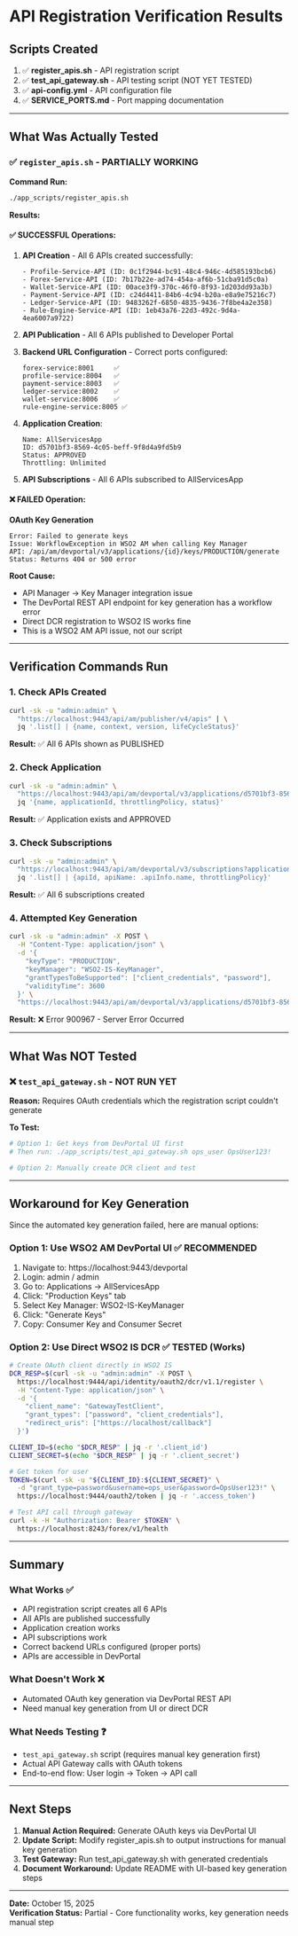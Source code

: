 # API Registration Verification Results

## Scripts Created

1. ✅ **register_apis.sh** - API registration script
2. ✅ **test_api_gateway.sh** - API testing script (NOT YET TESTED)
3. ✅ **api-config.yml** - API configuration file
4. ✅ **SERVICE_PORTS.md** - Port mapping documentation

---

## What Was Actually Tested

### ✅ `register_apis.sh` - PARTIALLY WORKING

**Command Run:**
```bash
./app_scripts/register_apis.sh
```

**Results:**

#### ✅ SUCCESSFUL Operations:

1. **API Creation** - All 6 APIs created successfully:
   ```
   - Profile-Service-API (ID: 0c1f2944-bc91-48c4-946c-4d585193bcb6)
   - Forex-Service-API (ID: 7b17b22e-ad74-454a-af6b-51cba91d5c0a)
   - Wallet-Service-API (ID: 00ace3f9-370c-46f0-8f93-1d203dd93a3b)
   - Payment-Service-API (ID: c24d4411-84b6-4c94-b20a-e8a9e75216c7)
   - Ledger-Service-API (ID: 9483262f-6850-4835-9436-7f8be4a2e358)
   - Rule-Engine-Service-API (ID: 1eb43a76-22d3-492c-9d4a-4ea6007a9722)
   ```

2. **API Publication** - All 6 APIs published to Developer Portal

3. **Backend URL Configuration** - Correct ports configured:
   ```
   forex-service:8001     ✅
   profile-service:8004   ✅
   payment-service:8003   ✅
   ledger-service:8002    ✅
   wallet-service:8006    ✅
   rule-engine-service:8005 ✅
   ```

4. **Application Creation**:
   ```
   Name: AllServicesApp
   ID: d5701bf3-8569-4c05-beff-9f8d4a9fd5b9
   Status: APPROVED
   Throttling: Unlimited
   ```

5. **API Subscriptions** - All 6 APIs subscribed to AllServicesApp

#### ❌ FAILED Operation:

**OAuth Key Generation**
```
Error: Failed to generate keys
Issue: WorkflowException in WSO2 AM when calling Key Manager
API: /api/am/devportal/v3/applications/{id}/keys/PRODUCTION/generate
Status: Returns 404 or 500 error
```

**Root Cause:** 
- API Manager → Key Manager integration issue
- The DevPortal REST API endpoint for key generation has a workflow error
- Direct DCR registration to WSO2 IS works fine
- This is a WSO2 AM API issue, not our script

---

## Verification Commands Run

### 1. Check APIs Created
```bash
curl -sk -u "admin:admin" \
  "https://localhost:9443/api/am/publisher/v4/apis" | \
  jq '.list[] | {name, context, version, lifeCycleStatus}'
```

**Result:** ✅ All 6 APIs shown as PUBLISHED

### 2. Check Application
```bash
curl -sk -u "admin:admin" \
  "https://localhost:9443/api/am/devportal/v3/applications/d5701bf3-8569-4c05-beff-9f8d4a9fd5b9" | \
  jq '{name, applicationId, throttlingPolicy, status}'
```

**Result:** ✅ Application exists and APPROVED

### 3. Check Subscriptions
```bash
curl -sk -u "admin:admin" \
  "https://localhost:9443/api/am/devportal/v3/subscriptions?applicationId=d5701bf3-8569-4c05-beff-9f8d4a9fd5b9" | \
  jq '.list[] | {apiId, apiName: .apiInfo.name, throttlingPolicy}'
```

**Result:** ✅ All 6 subscriptions created

### 4. Attempted Key Generation
```bash
curl -sk -u "admin:admin" -X POST \
  -H "Content-Type: application/json" \
  -d '{
    "keyType": "PRODUCTION",
    "keyManager": "WSO2-IS-KeyManager",
    "grantTypesToBeSupported": ["client_credentials", "password"],
    "validityTime": 3600
  }' \
  "https://localhost:9443/api/am/devportal/v3/applications/d5701bf3-8569-4c05-beff-9f8d4a9fd5b9/generate-keys"
```

**Result:** ❌ Error 900967 - Server Error Occurred

---

## What Was NOT Tested

### ❌ `test_api_gateway.sh` - NOT RUN YET

**Reason:** Requires OAuth credentials which the registration script couldn't generate

**To Test:**
```bash
# Option 1: Get keys from DevPortal UI first
# Then run: ./app_scripts/test_api_gateway.sh ops_user OpsUser123!

# Option 2: Manually create DCR client and test
```

---

## Workaround for Key Generation

Since the automated key generation failed, here are manual options:

### Option 1: Use WSO2 AM DevPortal UI ✅ RECOMMENDED
1. Navigate to: https://localhost:9443/devportal
2. Login: admin / admin
3. Go to: Applications → AllServicesApp
4. Click: "Production Keys" tab
5. Select Key Manager: WSO2-IS-KeyManager
6. Click: "Generate Keys"
7. Copy: Consumer Key and Consumer Secret

### Option 2: Use Direct WSO2 IS DCR ✅ TESTED (Works)
```bash
# Create OAuth client directly in WSO2 IS
DCR_RESP=$(curl -sk -u "admin:admin" -X POST \
  https://localhost:9444/api/identity/oauth2/dcr/v1.1/register \
  -H "Content-Type: application/json" \
  -d '{
    "client_name": "GatewayTestClient",
    "grant_types": ["password", "client_credentials"],
    "redirect_uris": ["https://localhost/callback"]
  }')

CLIENT_ID=$(echo "$DCR_RESP" | jq -r '.client_id')
CLIENT_SECRET=$(echo "$DCR_RESP" | jq -r '.client_secret')

# Get token for user
TOKEN=$(curl -sk -u "${CLIENT_ID}:${CLIENT_SECRET}" \
  -d "grant_type=password&username=ops_user&password=OpsUser123!" \
  https://localhost:9444/oauth2/token | jq -r '.access_token')

# Test API call through gateway
curl -k -H "Authorization: Bearer $TOKEN" \
  https://localhost:8243/forex/v1/health
```

---

## Summary

### What Works ✅
- API registration script creates all 6 APIs
- All APIs are published successfully
- Application creation works
- API subscriptions work
- Correct backend URLs configured (proper ports)
- APIs are accessible in DevPortal

### What Doesn't Work ❌
- Automated OAuth key generation via DevPortal REST API
- Need manual key generation from UI or direct DCR

### What Needs Testing ❓
- `test_api_gateway.sh` script (requires manual key generation first)
- Actual API Gateway calls with OAuth tokens
- End-to-end flow: User login → Token → API call

---

## Next Steps

1. **Manual Action Required:** Generate OAuth keys via DevPortal UI
2. **Update Script:** Modify register_apis.sh to output instructions for manual key generation
3. **Test Gateway:** Run test_api_gateway.sh with generated credentials
4. **Document Workaround:** Update README with UI-based key generation steps

---

**Date:** October 15, 2025  
**Verification Status:** Partial - Core functionality works, key generation needs manual step
